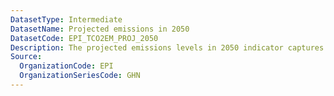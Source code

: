 ```yaml
---
DatasetType: Intermediate
DatasetName: Projected emissions in 2050
DatasetCode: EPI_TCO2EM_PROJ_2050
Description: The projected emissions levels in 2050 indicator captures whether countries are on track to reach zero emissions of four greenhouse gases by 2050. These greenhouse gases include carbon dioxide
Source:
  OrganizationCode: EPI
  OrganizationSeriesCode: GHN
---
```

